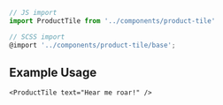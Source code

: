 ```js
// JS import
import ProductTile from '../components/product-tile'

// SCSS import
@import '../components/product-tile/base';
```


## Example Usage

    <ProductTile text="Hear me roar!" />
